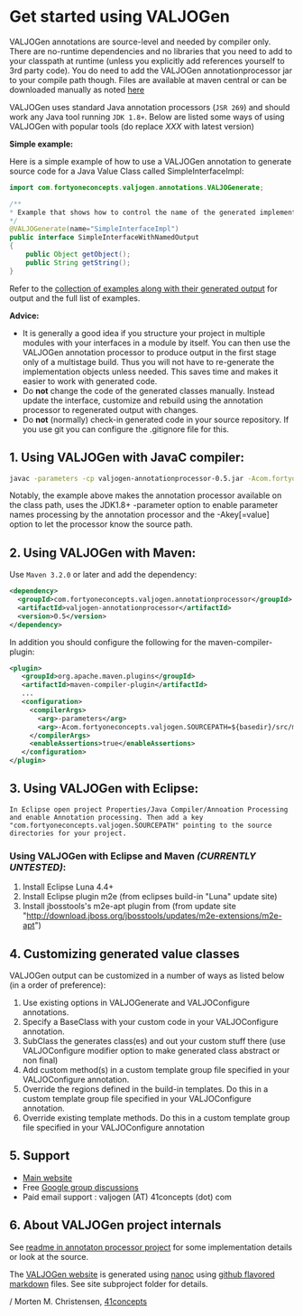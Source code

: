 <a name="jumbotron-start"/>

# Get started using VALJOGen

VALJOGen annotations are source-level and needed by compiler only. There are no-runtime dependencies and no libraries that you need to add to your classpath at runtime (unless you explicitly add references yourself to 3rd party code). You do need to add the VALJOGen annotationprocessor jar to your compile path though. Files are available at maven central or can be downloaded manually as noted [here](DOWNLOADS.md)

VALJOGen uses standard Java annotation processors (`JSR 269`) and should work any Java tool running `JDK 1.8+`. Below are listed some ways of using VALJOGen with popular tools (do replace *XXX* with latest version)

**Simple example:**

Here is a simple example of how to use a VALJOGen annotation to generate source code for a Java Value Class called SimpleInterfaceImpl:

```java
import com.fortyoneconcepts.valjogen.annotations.VALJOGenerate;

/**
* Example that shows how to control the name of the generated implementation class.
*/
@VALJOGenerate(name="SimpleInterfaceImpl")
public interface SimpleInterfaceWithNamedOutput
{
    public Object getObject();
    public String getString();
}
```

Refer to the [collection of examples along with their generated output](http://valjogen.41concepts.com/examples.html) for output and the full list of examples.

**Advice:**

- It is generally a good idea if you structure your project in multiple modules with your interfaces in a module by itself. You can then use the VALJOGen annotation processor to produce output in the first stage only of a multistage build. Thus you will not have to re-generate the implementation objects unless needed. This saves time and makes it easier to work with generated code.
- Do **not** change the code of the generated classes manually. Instead update the interface, customize and rebuild using the annotation processor to regenerated output with changes.
- Do **not** (normally) check-in generated code in your source repository. If you use git you can configure the .gitignore file for this.

<a name="jumbotron-end"/>

## 1. Using VALJOGen with JavaC compiler:

```Bash
javac -parameters -cp valjogen-annotationprocessor-0.5.jar -Acom.fortyoneconcepts.valjogen.SOURCEPATH=SourceDirForYourCode -s DestinationDirForGeneratedSources -d DestinationDirForOutputClasses SourceDirForYourCodeUsingTheAnnotationProcessor.java
```

Notably, the example above makes the annotation processor available on the class path, uses the JDK1.8+ -parameter option to enable parameter names processing by the annotation processor and the -Akey[=value] option to let the processor know the source path.

## 2. Using VALJOGen with Maven:

Use `Maven 3.2.0` or later and add the dependency:

```Xml
<dependency>
  <groupId>com.fortyoneconcepts.valjogen.annotationprocessor</groupId>
  <artifactId>valjogen-annotationprocessor</artifactId>
  <version>0.5</version>
</dependency>
```

In addition you should configure the following for the maven-compiler-plugin:

```Xml
<plugin>
   <groupId>org.apache.maven.plugins</groupId>
   <artifactId>maven-compiler-plugin</artifactId>
   ...
   <configuration>
     <compilerArgs>
       <arg>-parameters</arg>                                                         <!-- Ensure parameter meta data is available for best code generation -->
       <arg>-Acom.fortyoneconcepts.valjogen.SOURCEPATH=${basedir}/src/main/java</arg> <!-- Specify where to locate sources (just an example )-->
     </compilerArgs>
     <enableAssertions>true</enableAssertions>
   </configuration>
</plugin>
```

## 3. Using VALJOGen with Eclipse:

```
In Eclipse open project Properties/Java Compiler/Annoation Processing and enable Annotation processing. Then add a key "com.fortyoneconcepts.valjogen.SOURCEPATH" pointing to the source directories for your project.
```

### Using VALJOGen with Eclipse and Maven *(CURRENTLY UNTESTED)*:

1. Install Eclipse Luna 4.4+
2. Install Eclipse plugin m2e (from eclipses build-in "Luna" update site)
3. Install jbosstools's m2e-apt plugin from (from update site "http://download.jboss.org/jbosstools/updates/m2e-extensions/m2e-apt")

## 4. Customizing generated value classes

VALJOGen output can be customized in a number of ways as listed below (in a order of preference):

1. Use existing options in VALJOGenerate and VALJOConfigure annotations.
2. Specify a BaseClass with your custom code in your VALJOConfigure annotation.
3. SubClass the generates class(es) and out your custom stuff there (use VALJOConfigure modifier option to make generated class abstract or non final)
4. Add custom method(s) in a custom template group file specified in your VALJOConfigure annotation.
5. Override the regions defined in the build-in templates. Do this in a custom template group file specified in your VALJOConfigure annotation.
6. Override existing template methods. Do this in a custom template group file specified in your VALJOConfigure annotation

## 5. Support
- [Main website](http://valjogen.41concepts.com)
- Free [Google group discussions](http://groups.google.com/group/valjogen)
- Paid email support : valjogen (AT) 41concepts (dot) com

## 6. About VALJOGen project internals

See [readme in annotaton processor project](valjogen-processor/README.md) for some implementation details or look at the source.

The [VALJOGen website](http://valjogen.41concepts.com) is generated using [nanoc](http://nanoc.ws/) using [github flavored markdown](https://help.github.com/articles/github-flavored-markdown/) files. See site subproject folder for details.

/ Morten M. Christensen, [41concepts](http://www.41concepts.com)